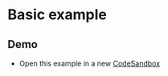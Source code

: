 # Basic example

## Demo

- Open this example in a new [CodeSandbox]

[codesandbox]: https://codesandbox.io/s/github/ctablex/core/tree/master/examples/0-basic?file=/src/BasicTable.tsx
